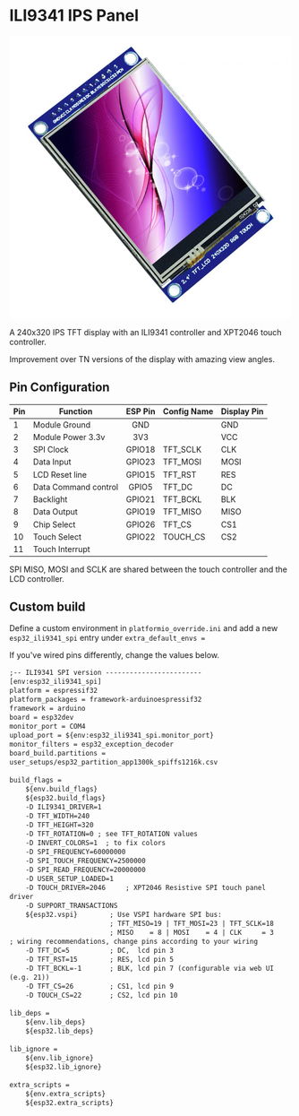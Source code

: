 <h1>ILI9341 IPS Panel</h1>

![Display image](../assets/images/displays/ILI9341_IPS.jpg)

A 240x320 IPS TFT display with an ILI9341 controller and XPT2046 touch controller.

Improvement over TN versions of the display with amazing view angles.

## Pin Configuration

Pin| Function            |ESP Pin |Config Name|Display Pin |
---|---------------------| :---:  |-----------|------------|
1  | Module Ground       | GND    |           | GND
2  | Module Power 3.3v   | 3V3    |           | VCC
3  | SPI Clock           | GPIO18 | TFT_SCLK  | CLK
4  | Data Input          | GPIO23 | TFT_MOSI  | MOSI
5  | LCD Reset line      | GPIO15 | TFT_RST   | RES
6  | Data Command control| GPIO5  | TFT_DC    | DC
7  | Backlight           | GPIO21 | TFT_BCKL  | BLK
8  | Data Output         | GPIO19 | TFT_MISO  | MISO
9  | Chip Select         | GPIO26 | TFT_CS    | CS1
10 | Touch Select        | GPIO22 | TOUCH_CS  | CS2
11 | Touch Interrupt     |        |           | 

SPI MISO, MOSI and SCLK are shared between the touch controller and the LCD controller.

## Custom build
Define a custom environment in `platformio_override.ini` and add a new `esp32_ili9341_spi` entry under `extra_default_envs =` 

If you've wired pins differently, change the values below.

```
;-- ILI9341 SPI version ------------------------
[env:esp32_ili9341_spi]
platform = espressif32
platform_packages = framework-arduinoespressif32
framework = arduino
board = esp32dev
monitor_port = COM4
upload_port = ${env:esp32_ili9341_spi.monitor_port}
monitor_filters = esp32_exception_decoder
board_build.partitions = user_setups/esp32_partition_app1300k_spiffs1216k.csv

build_flags =
    ${env.build_flags}
    ${esp32.build_flags}
    -D ILI9341_DRIVER=1
    -D TFT_WIDTH=240
    -D TFT_HEIGHT=320
    -D TFT_ROTATION=0 ; see TFT_ROTATION values
    -D INVERT_COLORS=1  ; to fix colors
    -D SPI_FREQUENCY=60000000
    -D SPI_TOUCH_FREQUENCY=2500000
    -D SPI_READ_FREQUENCY=20000000
    -D USER_SETUP_LOADED=1
    -D TOUCH_DRIVER=2046     ; XPT2046 Resistive SPI touch panel driver
    -D SUPPORT_TRANSACTIONS
    ${esp32.vspi}        ; Use VSPI hardware SPI bus: 
                         ; TFT_MISO=19 | TFT_MOSI=23 | TFT_SCLK=18
                         ; MISO    = 8 | MOSI    = 4 | CLK     = 3
; wiring recommendations, change pins according to your wiring
    -D TFT_DC=5          ; DC,  lcd pin 3
    -D TFT_RST=15        ; RES, lcd pin 5
    -D TFT_BCKL=-1       ; BLK, lcd pin 7 (configurable via web UI (e.g. 21))
    -D TFT_CS=26         ; CS1, lcd pin 9
    -D TOUCH_CS=22       ; CS2, lcd pin 10  
    
lib_deps =
    ${env.lib_deps}
    ${esp32.lib_deps}

lib_ignore =
    ${env.lib_ignore}
    ${esp32.lib_ignore}

extra_scripts =
    ${env.extra_scripts}
    ${esp32.extra_scripts}
```
